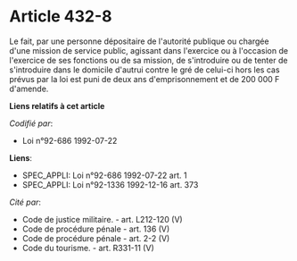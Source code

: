 # Article 432-8

Le fait, par une personne dépositaire de l'autorité publique ou chargée d'une mission de service public, agissant dans
l'exercice ou à l'occasion de l'exercice de ses fonctions ou de sa mission, de s'introduire ou de tenter de s'introduire dans
le domicile d'autrui contre le gré de celui-ci hors les cas prévus par la loi est puni de deux ans d'emprisonnement et de 200
000 F d'amende.

**Liens relatifs à cet article**

_Codifié par_:

  - Loi n°92-686 1992-07-22

**Liens**:

  - SPEC_APPLI: Loi n°92-686 1992-07-22 art. 1
  - SPEC_APPLI: Loi n°92-1336 1992-12-16 art. 373

_Cité par_:

  - Code de justice militaire. - art. L212-120 (V)
  - Code de procédure pénale - art. 136 (V)
  - Code de procédure pénale - art. 2-2 (V)
  - Code du tourisme. - art. R331-11 (V)
